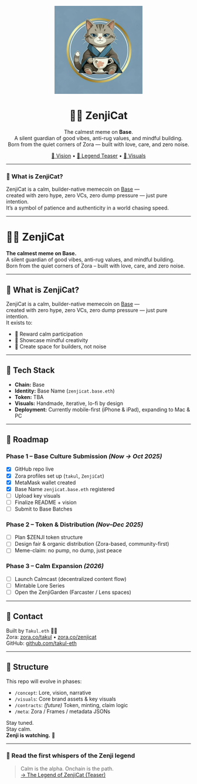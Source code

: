 <p align="center">
  <img src="visuals/zenjicat-key-visual.JPG" width="240" alt="ZenjiCat Logo">
</p>

<h1 align="center">🧘‍♂️ ZenjiCat</h1>

<p align="center">
  The calmest meme on <strong>Base</strong>.<br>
  A silent guardian of good vibes, anti-rug values, and mindful building.<br>
  Born from the quiet corners of Zora — built with love, care, and zero noise.
</p>

<p align="center">
  <a href="concept/vision.md">📜 Vision</a> •
  <a href="concept/lore-teaser.md">🐾 Legend Teaser</a> •
  <a href="visuals/">🎨 Visuals</a>
</p>

---

### 🧭 What is ZenjiCat?

ZenjiCat is a calm, builder-native memecoin on [Base](https://base.org) —  
created with zero hype, zero VCs, zero dump pressure — just pure intention.  
It’s a symbol of patience and authenticity in a world chasing speed.

---

# 🧘‍♂️ ZenjiCat

**The calmest meme on Base.**  
A silent guardian of good vibes, anti-rug values, and mindful building.  
Born from the quiet corners of Zora – built with love, care, and zero noise.

---

## 👣 What is ZenjiCat?

ZenjiCat is a calm, builder-native memecoin on [Base](https://base.org) —  
created with zero hype, zero VCs, zero dump pressure — just pure intention.  
It exists to:

- 🌱 Reward calm participation  
- 🎨 Showcase mindful creativity  
- 🐾 Create space for builders, not noise  

---

## 🧰 Tech Stack

- **Chain:** Base  
- **Identity:** Base Name (`zenjicat.base.eth`)  
- **Token:** TBA  
- **Visuals:** Handmade, iterative, lo-fi by design  
- **Deployment:** Currently mobile-first (iPhone & iPad), expanding to Mac & PC  

---

## 🔭 Roadmap

### Phase 1 – Base Culture Submission *(Now → Oct 2025)*
- [x] GitHub repo live  
- [x] Zora profiles set up (`takul`, `ZenjiCat`)  
- [x] MetaMask wallet created  
- [x] Base Name `zenjicat.base.eth` registered  
- [ ] Upload key visuals  
- [ ] Finalize README + vision  
- [ ] Submit to Base Batches  

### Phase 2 – Token & Distribution *(Nov–Dec 2025)*
- [ ] Plan $ZENJI token structure  
- [ ] Design fair & organic distribution (Zora-based, community-first)  
- [ ] Meme-claim: no pump, no dump, just peace  

### Phase 3 – Calm Expansion *(2026)*
- [ ] Launch Calmcast (decentralized content flow)  
- [ ] Mintable Lore Series  
- [ ] Open the ZenjiGarden (Farcaster / Lens spaces)  

---

## 💬 Contact

Built by `Takul.eth` 🧘‍♂️  
Zora: [zora.co/takul](https://zora.co/takul) • [zora.co/zenjicat](https://zora.co/zenjicat)  
GitHub: [github.com/takul-eth](https://github.com/takul-eth)  

---

## 📁 Structure

This repo will evolve in phases:

- `/concept`: Lore, vision, narrative  
- `/visuals`: Core brand assets & key visuals  
- `/contracts`: *(future)* Token, minting, claim logic  
- `/meta`: Zora / Frames / metadata JSONs  

Stay tuned.  
Stay calm.  
**Zenji is watching.** 🐾

---

### 📜 Read the first whispers of the Zenji legend
> Calm is the alpha. Onchain is the path.  
[→ The Legend of ZenjiCat (Teaser)](concept/lore-teaser.md)

